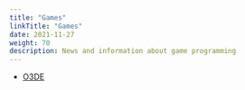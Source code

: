 ```yaml
---
title: "Games"
linkTitle: "Games"
date: 2021-11-27
weight: 70
description: News and information about game programming
---
```


* [O3DE](https://docs.o3de.org/)
